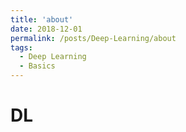 ```yaml
---
title: 'about'
date: 2018-12-01
permalink: /posts/Deep-Learning/about
tags:
  - Deep Learning
  - Basics
---
```


# DL
